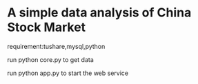 A simple data analysis of China Stock Market
===

requirement:tushare,mysql,python

run python core.py to get data

run python app.py to start the web service
